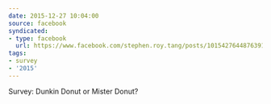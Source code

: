 ```yaml
---
date: 2015-12-27 10:04:00
source: facebook
syndicated:
- type: facebook
  url: https://www.facebook.com/stephen.roy.tang/posts/10154276448763912
tags:
- survey
- '2015'
---
```


Survey: Dunkin Donut or Mister Donut?